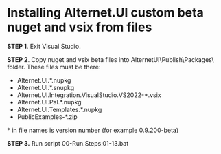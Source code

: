 
# Installing Alternet.UI custom beta nuget and vsix from files

**STEP 1**. Exit Visual Studio.

**STEP 2**. Copy nuget and vsix beta files into AlternetUI\Publish\Packages\ folder.
These files must be there:

* Alternet.UI.\*.nupkg
* Alternet.UI.\*.snupkg
* Alternet.UI.Integration.VisualStudio.VS2022-\*.vsix
* Alternet.UI.Pal.\*.nupkg
* Alternet.UI.Templates.\*.nupkg
* PublicExamples-\*.zip


\* in file names is version number (for example 0.9.200-beta)

**STEP 3.** Run script 00-Run.Steps.01-13.bat